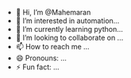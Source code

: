 - 👋 Hi, I’m @Mahemaran
- 👀 I’m interested in automation...
- 🌱 I’m currently learning python...
- 💞️ I’m looking to collaborate on ...
- 📫 How to reach me ...
- 😄 Pronouns: ...
- ⚡ Fun fact: ...

<!---
Mahemaran/Mahemaran is a ✨ special ✨ repository because its `README.md` (this file) appears on your GitHub profile.
You can click the Preview link to take a look at your changes.
--->
